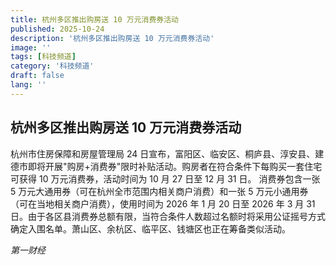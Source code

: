 ```yaml
---
title: 杭州多区推出购房送 10 万元消费券活动
published: 2025-10-24
description: '杭州多区推出购房送 10 万元消费券活动'
image: ''
tags: [科技频道]
category: '科技频道'
draft: false
lang: ''
---
```


## 杭州多区推出购房送 10 万元消费券活动

杭州市住房保障和房屋管理局 24 日宣布，富阳区、临安区、桐庐县、淳安县、建德市即将开展"购房+消费券"限时补贴活动。购房者在符合条件下每购买一套住宅可获得 10 万元消费券，活动时间为 10 月 27 日至 12 月 31 日。
消费券包含一张 5 万元大通用券（可在杭州全市范围内相关商户消费）和一张 5 万元小通用券（可在当地相关商户消费），使用时间为 2026 年 1 月 20 日至 2026 年 3 月 31 日。由于各区县消费券总额有限，当符合条件人数超过名额时将采用公证摇号方式确定入围名单。萧山区、余杭区、临平区、钱塘区也正在筹备类似活动。

*第一财经*
